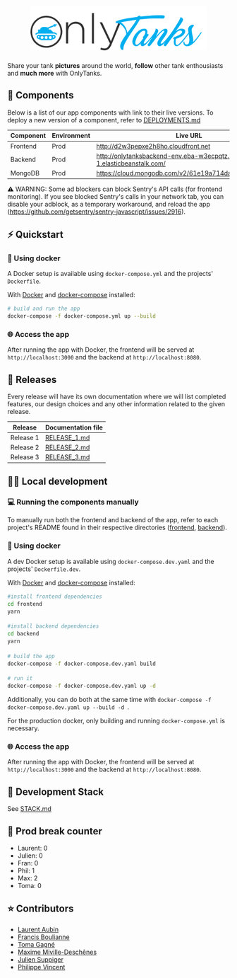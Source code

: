 <h1 align="center">
  <img src=".github/images/Onlytanks-Logo.png" width="400px"/><br/>
</h1>
<p align="center"> 
  <p>Share your tank <b>pictures</b> around the world, <b>follow</b> other tank enthousiasts and <b>much more</b> with OnlyTanks. </p>
</p>

## 🧩 Components

Below is a list of our app components with link to their live versions. To deploy a new version of a component, refer to [DEPLOYMENTS.md](./DEPLOYMENTS.md)

| Component | Environment | Live URL                                                                    |
| --------- | ----------- | --------------------------------------------------------------------------- |
| Frontend  | Prod        | http://d2w3pepxe2h8ho.cloudfront.net                                        |
| Backend   | Prod        | http://onlytanksbackend-env.eba-w3ecpqtz.us-east-1.elasticbeanstalk.com/    |
| MongoDB   | Prod        | https://cloud.mongodb.com/v2/61e19a714dabab391e07e923                       |

⚠️ WARNING: Some ad blockers can block Sentry's API calls (for frontend monitoring). If you see blocked Sentry's calls in your network tab, you can disable your adblock, as a temporary workaround, and reload the app (https://github.com/getsentry/sentry-javascript/issues/2916).

## ⚡️ Quickstart

### 🐳 Using docker

A Docker setup is available using `docker-compose.yml` and the projects' `Dockerfile`.

With [Docker](https://docs.docker.com/get-docker/) and [docker-compose](https://docs.docker.com/compose/install/) installed:

```bash
# build and run the app
docker-compose -f docker-compose.yml up --build
```

### 🌐 Access the app

After running the app with Docker, the frontend will be served at `http://localhost:3000` and the backend at `http://localhost:8080`.

## 📆 Releases

Every release will have its own documentation where we will list completed features, our design choices and any other information related to the given release.

| Release   | Documentation file                  |
| --------- | ----------------------------------- |
| Release 1 | [RELEASE_1.md](./RELEASE_1.md)      |
| Release 2 | [RELEASE_2.md](./RELEASE_2.md)      |
| Release 3 | [RELEASE_3.md](./RELEASE_3.md)      |

## 👨‍🔬 Local development

### 💻 Running the components manually

To manually run both the frontend and backend of the app, refer to each project's README found in their respective directories ([frontend](frontend), [backend](backend)).

### 🐳 Using docker

A dev Docker setup is available using `docker-compose.dev.yaml` and the projects' `Dockerfile.dev`.

With [Docker](https://docs.docker.com/get-docker/) and [docker-compose](https://docs.docker.com/compose/install/) installed:

```bash
#install frontend dependencies
cd frontend
yarn

#install backend dependencies
cd backend
yarn

# build the app
docker-compose -f docker-compose.dev.yaml build

# run it
docker-compose -f docker-compose.dev.yaml up -d
```

Additionally, you can do both at the same time with `docker-compose -f docker-compose.dev.yaml up --build -d `.

For the production docker, only building and running `docker-compose.yml` is necessary.

### 🌐 Access the app

After running the app with Docker, the frontend will be served at `http://localhost:3000` and the backend at `http://localhost:8080`.

## 🧰 Development Stack

See [STACK.md](./STACK.md)

## 🍻 Prod break counter

- Laurent: 0
- Julien: 0
- Fran: 0
- Phil: 1
- Max: 2
- Toma: 0

## ⭐️ Contributors

- [Laurent Aubin](https://github.com/laurentaubin)
- [Francis Boulianne](https://github.com/francisboulianne)
- [Toma Gagné](https://github.com/tomagagne)
- [Maxime Miville-Deschênes](https://github.com/maximemvd)
- [Julien Suppiger](https://github.com/JulSupp)
- [Philippe Vincent](https://github.com/Philrobots)
